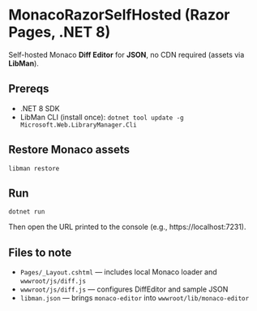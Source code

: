 
# MonacoRazorSelfHosted (Razor Pages, .NET 8)

Self-hosted Monaco **Diff Editor** for **JSON**, no CDN required (assets via **LibMan**).

## Prereqs
- .NET 8 SDK
- LibMan CLI (install once): `dotnet tool update -g Microsoft.Web.LibraryManager.Cli`

## Restore Monaco assets
```
libman restore
```

## Run
```
dotnet run
```
Then open the URL printed to the console (e.g., https://localhost:7231).

## Files to note
- `Pages/_Layout.cshtml` — includes local Monaco loader and `wwwroot/js/diff.js`
- `wwwroot/js/diff.js` — configures DiffEditor and sample JSON
- `libman.json` — brings `monaco-editor` into `wwwroot/lib/monaco-editor`
